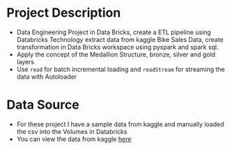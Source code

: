 # Project Description

- Data Engineering Project in Data Bricks, create a ETL pipeline using Databricks Technology extract data from kaggle Bike Sales Data, create transformation in Data Bricks workspace using pyspark and spark sql.
- Apply the concept of the Medallion Structure, bronze, silver and gold layers
- Use `read` for batch incremental loading and `readStream` for streaming the data with Autoloader

# Data Source

- For these project I have a sample data from kaggle and manually loaded the csv into the Volumes in Databricks
- You can view the data from kaggle [here](https://www.kaggle.com/datasets/yasinnaal/bikes-sales-sample-data?resource=download)
